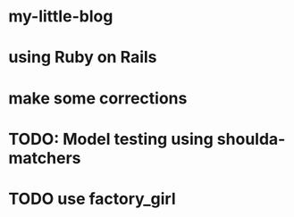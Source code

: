 # my-little-blog
# using Ruby on Rails
# make some corrections
#
# TODO: Model testing using shoulda-matchers
# TODO use factory_girl